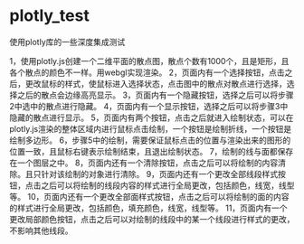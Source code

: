 # plotly_test
使用plotly库的一些深度集成测试

1，使用plotly.js创建一个二维平面的散点图，散点个数有1000个，且是矩形，且各个散点的颜色不一样。用webgl实现渲染。
2，页面内有一个选择按钮，点击之后，更改鼠标的样式，使鼠标进入选择状态，点击图中的散点对散点进行选择，选择之后的散点会边缘高亮显示。
3，页面内有一个隐藏按钮，选择之后可以将步骤2中选中的散点进行隐藏。
4，页面内有一个显示按钮，选择之后可以将步骤3中隐藏的散点进行显示。
5，页面内有两个按钮，点击之后就进入绘制状态，可以在plotly.js渲染的整体区域内进行鼠标点击绘制，一个按钮是绘制折线，一个按钮是绘制多边形。
6，步骤5中的绘制，需要保证鼠标点击的位置与渲染出来的图形的位置一致，且鼠标右键表示绘制结束，且退出绘制状态。
7，绘制的线与面都保存在一个图层之中。
8，页面内还有一个清除按钮，点击之后可以将绘制的内容清除。且只针对该绘制的对象进行清除。
9，页面内还有一个更改全部线段样式按钮，点击之后可以将绘制的线段内容的样式进行全局更改，包括颜色，线宽，线型等。
10，页面内还有一个更改全部面样式按钮，点击之后可以将绘制的面的内容的样式进行全局更改，包括颜色，填充颜色，线宽，线型等。
11，页面内有一个更改局部颜色按钮，点击之后可以对绘制的线段中的某一个线段进行样式的更改，不影响其他线段。
